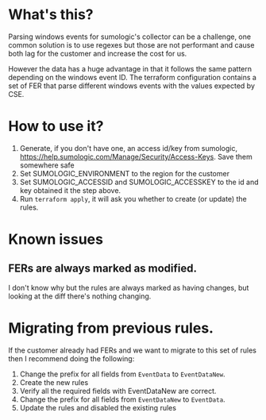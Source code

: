 # What's this?
Parsing windows events for sumologic's collector can be a challenge, one common solution is to use regexes but those are not performant and cause both lag for the customer and increase the cost for us.

However the data has a huge advantage in that it follows the same pattern depending on the windows event ID. The terraform configuration contains a set of FER that parse different windows events with the values expected by CSE.

# How to use it?
1. Generate, if you don't have one, an access id/key from sumologic, https://help.sumologic.com/Manage/Security/Access-Keys. Save them somewhere safe
1. Set SUMOLOGIC_ENVIRONMENT to the region for the customer
1. Set SUMOLOGIC_ACCESSID and SUMOLOGIC_ACCESSKEY to the id and key obtained it the step above.
1. Run `terraform apply`, it will ask you whether to create (or update) the rules.

# Known issues
## FERs are always marked as modified.
I don't know why but the rules are always marked as having changes, but looking at the diff there's nothing changing.

# Migrating from previous rules.
If the customer already had FERs and we want to migrate to this set of rules then I recommend doing the following:
1. Change the prefix for all fields from `EventData` to `EventDataNew`.
1. Create the new rules
1. Verify all the required fields with EventDataNew are correct.
1. Change the prefix for all fields from `EventDataNew` to `EventData`.
1. Update the rules and disabled the existing rules

